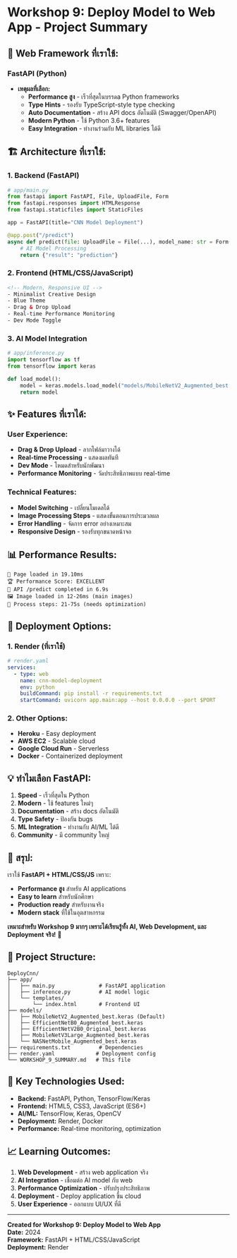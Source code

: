# Workshop 9: Deploy Model to Web App - Project Summary

## 🎯 **Web Framework ที่เราใช้:**

### **FastAPI (Python)**
- **เหตุผลที่เลือก:**
  - **Performance สูง** - เร็วที่สุดในบรรดa Python frameworks
  - **Type Hints** - รองรับ TypeScript-style type checking
  - **Auto Documentation** - สร้าง API docs อัตโนมัติ (Swagger/OpenAPI)
  - **Modern Python** - ใช้ Python 3.6+ features
  - **Easy Integration** - ทำงานร่วมกับ ML libraries ได้ดี

## 🏗️ **Architecture ที่เราใช้:**

### **1. Backend (FastAPI)**
```python
# app/main.py
from fastapi import FastAPI, File, UploadFile, Form
from fastapi.responses import HTMLResponse
from fastapi.staticfiles import StaticFiles

app = FastAPI(title="CNN Model Deployment")

@app.post("/predict")
async def predict(file: UploadFile = File(...), model_name: str = Form(None)):
    # AI Model Processing
    return {"result": "prediction"}
```

### **2. Frontend (HTML/CSS/JavaScript)**
```html
<!-- Modern, Responsive UI -->
- Minimalist Creative Design
- Blue Theme
- Drag & Drop Upload
- Real-time Performance Monitoring
- Dev Mode Toggle
```

### **3. AI Model Integration**
```python
# app/inference.py
import tensorflow as tf
from tensorflow import keras

def load_model():
    model = keras.models.load_model("models/MobileNetV2_Augmented_best.keras")
    return model
```

## ✨ **Features ที่เราได้:**

### **User Experience:**
- **Drag & Drop Upload** - ลากไฟล์มาวางได้
- **Real-time Processing** - แสดงผลทันที
- **Dev Mode** - โหมดสำหรับนักพัฒนา
- **Performance Monitoring** - วัดประสิทธิภาพแบบ real-time

### **Technical Features:**
- **Model Switching** - เปลี่ยนโมเดลได้
- **Image Processing Steps** - แสดงขั้นตอนการประมวลผล
- **Error Handling** - จัดการ error อย่างเหมาะสม
- **Responsive Design** - รองรับทุกขนาดหน้าจอ

## 📊 **Performance Results:**

```
🚀 Page loaded in 19.10ms
🏆 Performance Score: EXCELLENT
📡 API /predict completed in 6.9s
🖼️ Image loaded in 12-26ms (main images)
🚨 Process steps: 21-75s (needs optimization)
```

## 🚀 **Deployment Options:**

### **1. Render (ที่เราใช้)**
```yaml
# render.yaml
services:
  - type: web
    name: cnn-model-deployment
    env: python
    buildCommand: pip install -r requirements.txt
    startCommand: uvicorn app.main:app --host 0.0.0.0 --port $PORT
```

### **2. Other Options:**
- **Heroku** - Easy deployment
- **AWS EC2** - Scalable cloud
- **Google Cloud Run** - Serverless
- **Docker** - Containerized deployment

## 💡 **ทำไมเลือก FastAPI:**

1. **Speed** - เร็วที่สุดใน Python
2. **Modern** - ใช้ features ใหม่ๆ
3. **Documentation** - สร้าง docs อัตโนมัติ
4. **Type Safety** - ป้องกัน bugs
5. **ML Integration** - ทำงานกับ AI/ML ได้ดี
6. **Community** - มี community ใหญ่

## 🎯 **สรุป:**

เราใช้ **FastAPI + HTML/CSS/JS** เพราะ:
- **Performance สูง** สำหรับ AI applications
- **Easy to learn** สำหรับนักศึกษา
- **Production ready** สำหรับงานจริง
- **Modern stack** ที่ใช้ในอุตสาหกรรม

**เหมาะสำหรับ Workshop 9 มากๆ เพราะได้เรียนรู้ทั้ง AI, Web Development, และ Deployment จริง!** 🎉

## 📁 **Project Structure:**

```
DeployCnn/
├── app/
│   ├── main.py              # FastAPI application
│   ├── inference.py         # AI model logic
│   └── templates/
│       └── index.html       # Frontend UI
├── models/
│   ├── MobileNetV2_Augmented_best.keras (Default)
│   ├── EfficientNetB0_Augmented_best.keras
│   ├── EfficientNetV2B0_Original_best.keras
│   ├── MobileNetV3Large_Augmented_best.keras
│   └── NASNetMobile_Augmented_best.keras
├── requirements.txt         # Dependencies
├── render.yaml             # Deployment config
└── WORKSHOP_9_SUMMARY.md   # This file
```

## 🔧 **Key Technologies Used:**

- **Backend:** FastAPI, Python, TensorFlow/Keras
- **Frontend:** HTML5, CSS3, JavaScript (ES6+)
- **AI/ML:** TensorFlow, Keras, OpenCV
- **Deployment:** Render, Docker
- **Performance:** Real-time monitoring, optimization

## 📈 **Learning Outcomes:**

1. **Web Development** - สร้าง web application จริง
2. **AI Integration** - เชื่อมต่อ AI model กับ web
3. **Performance Optimization** - ปรับปรุงประสิทธิภาพ
4. **Deployment** - Deploy application ขึ้น cloud
5. **User Experience** - ออกแบบ UI/UX ที่ดี

---

**Created for Workshop 9: Deploy Model to Web App**  
**Date:** 2024  
**Framework:** FastAPI + HTML/CSS/JavaScript  
**Deployment:** Render
